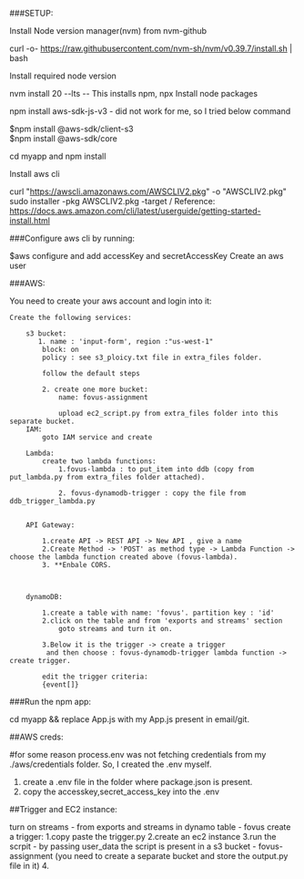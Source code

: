 ###SETUP:

Install Node version manager(nvm) from nvm-github

curl -o- https://raw.githubusercontent.com/nvm-sh/nvm/v0.39.7/install.sh | bash

Install required node version

nvm install 20 --lts -- This installs npm, npx
Install node packages

npm install aws-sdk-js-v3 - did not work for me, so I tried below command
 
$npm install @aws-sdk/client-s3   
$npm install @aws-sdk/core    


cd myapp and npm install

Install aws cli

  curl "https://awscli.amazonaws.com/AWSCLIV2.pkg" -o "AWSCLIV2.pkg"
  sudo installer -pkg AWSCLIV2.pkg -target /
Reference: https://docs.aws.amazon.com/cli/latest/userguide/getting-started-install.html


###Configure aws cli by running:

$aws configure 
    and add accessKey and secretAccessKey
    Create an aws user

###AWS:

You need to create your aws account and login into it:

    Create the following services:

        s3 bucket:
           1. name : 'input-form', region :"us-west-1"
            block: on
            policy : see s3_ploicy.txt file in extra_files folder.

            follow the default steps

            2. create one more bucket:
                name: fovus-assignment

                upload ec2_script.py from extra_files folder into this separate bucket.
        IAM:
            goto IAM service and create 
        
        Lambda:
            create two lambda functions:
                1.fovus-lambda : to put_item into ddb (copy from put_lambda.py from extra_files folder attached).

                2. fovus-dynamodb-trigger : copy the file from ddb_trigger_lambda.py

        
        API Gateway:

            1.create API -> REST API -> New API , give a name
            2.Create Method -> 'POST' as method type -> Lambda Function -> choose the lambda function created above (fovus-lambda).
            3. **Enbale CORS.



        dynamoDB:

            1.create a table with name: 'fovus'. partition key : 'id'
            2.click on the table and from 'exports and streams' section
                goto streams and turn it on.

            3.Below it is the trigger -> create a trigger
             and then choose : fovus-dynamodb-trigger lambda function -> create trigger.

            edit the trigger criteria:
            {event[]}






###Run the npm app:

cd myapp && replace App.js with my App.js present in email/git.




##AWS creds:

#for some reason process.env was not fetching credentials from my 
./aws/credentials folder.
So, I created the .env myself.

1. create a .env file in the folder where package.json is present.
2. copy the accesskey,secret_access_key into the .env
    




##Trigger and EC2 instance:

turn on streams - from exports and streams in dynamo table - fovus
create a trigger:
    1.copy paste the trigger.py
    2.create an ec2 instance
    3.run the scrpit - by passing user_data
        the script is present in a s3 bucket - fovus-assignment (you need to create a separate bucket and store the output.py file in it)
    4.

    